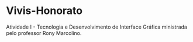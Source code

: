 # Vivis-Honorato

Atividade I - Tecnologia e Desenvolvimento de Interface Gráfica ministrada pelo professor Rony Marcolino.
